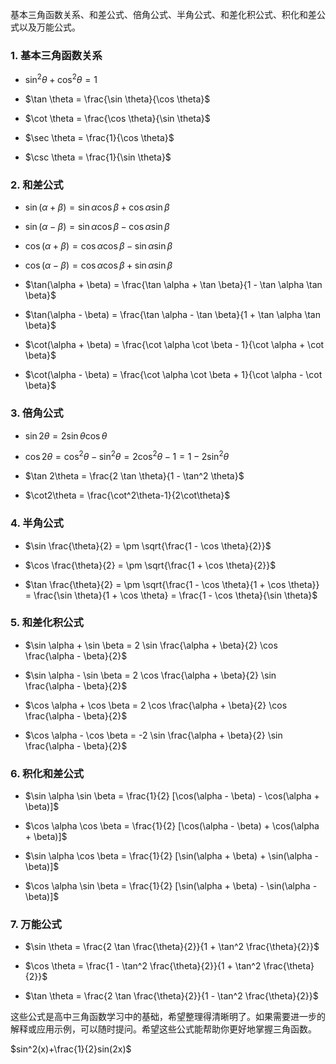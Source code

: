 基本三角函数关系、和差公式、倍角公式、半角公式、和差化积公式、积化和差公式以及万能公式。

### 1. 基本三角函数关系

- $\sin^2 \theta + \cos^2 \theta = 1$

- $\tan \theta = \frac{\sin \theta}{\cos \theta}$

- $\cot \theta = \frac{\cos \theta}{\sin \theta}$

- $\sec \theta = \frac{1}{\cos \theta}$

- $\csc \theta = \frac{1}{\sin \theta}$

### 2. 和差公式

- $\sin(\alpha + \beta) = \sin \alpha \cos \beta + \cos \alpha \sin \beta$

- $\sin(\alpha - \beta) = \sin \alpha \cos \beta - \cos \alpha \sin \beta$

- $\cos(\alpha + \beta) = \cos \alpha \cos \beta - \sin \alpha \sin \beta$

- $\cos(\alpha - \beta) = \cos \alpha \cos \beta + \sin \alpha \sin \beta$

- $\tan(\alpha + \beta) = \frac{\tan \alpha + \tan \beta}{1 - \tan \alpha \tan \beta}$

- $\tan(\alpha - \beta) = \frac{\tan \alpha - \tan \beta}{1 + \tan \alpha \tan \beta}$

- $\cot(\alpha + \beta) = \frac{\cot \alpha \cot \beta - 1}{\cot \alpha + \cot \beta}$

- $\cot(\alpha - \beta) = \frac{\cot \alpha \cot \beta + 1}{\cot \alpha - \cot \beta}$

### 3. 倍角公式

- $\sin 2\theta = 2 \sin \theta \cos \theta$

- $\cos 2\theta = \cos^2 \theta - \sin^2 \theta = 2 \cos^2 \theta - 1 = 1 - 2 \sin^2 \theta$

- $\tan 2\theta = \frac{2 \tan \theta}{1 - \tan^2 \theta}$

- $\cot2\theta = \frac{\cot^2\theta-1}{2\cot\theta}$

### 4. 半角公式

- $\sin \frac{\theta}{2} = \pm \sqrt{\frac{1 - \cos \theta}{2}}$

- $\cos \frac{\theta}{2} = \pm \sqrt{\frac{1 + \cos \theta}{2}}$

- $\tan \frac{\theta}{2} = \pm \sqrt{\frac{1 - \cos \theta}{1 + \cos \theta}} = \frac{\sin \theta}{1 + \cos \theta} = \frac{1 - \cos \theta}{\sin \theta}$

### 5. 和差化积公式

- $\sin \alpha + \sin \beta = 2 \sin \frac{\alpha + \beta}{2} \cos \frac{\alpha - \beta}{2}$

- $\sin \alpha - \sin \beta = 2 \cos \frac{\alpha + \beta}{2} \sin \frac{\alpha - \beta}{2}$

- $\cos \alpha + \cos \beta = 2 \cos \frac{\alpha + \beta}{2} \cos \frac{\alpha - \beta}{2}$

- $\cos \alpha - \cos \beta = -2 \sin \frac{\alpha + \beta}{2} \sin \frac{\alpha - \beta}{2}$

### 6. 积化和差公式

- $\sin \alpha \sin \beta = \frac{1}{2} [\cos(\alpha - \beta) - \cos(\alpha + \beta)]$

- $\cos \alpha \cos \beta = \frac{1}{2} [\cos(\alpha - \beta) + \cos(\alpha + \beta)]$

- $\sin \alpha \cos \beta = \frac{1}{2} [\sin(\alpha + \beta) + \sin(\alpha - \beta)]$

- $\cos \alpha \sin \beta = \frac{1}{2} [\sin(\alpha + \beta) - \sin(\alpha - \beta)]$

### 7. 万能公式

- $\sin \theta = \frac{2 \tan \frac{\theta}{2}}{1 + \tan^2 \frac{\theta}{2}}$

- $\cos \theta = \frac{1 - \tan^2 \frac{\theta}{2}}{1 + \tan^2 \frac{\theta}{2}}$

- $\tan \theta = \frac{2 \tan \frac{\theta}{2}}{1 - \tan^2 \frac{\theta}{2}}$

这些公式是高中三角函数学习中的基础，希望整理得清晰明了。如果需要进一步的解释或应用示例，可以随时提问。希望这些公式能帮助你更好地掌握三角函数。

$sin^2(x)+\frac{1}{2}sin(2x)$
<!--stackedit_data:
eyJoaXN0b3J5IjpbLTY2Mjk4MTIyNywxMjc1ODI1MTMyLC0yMT
cxOTEyMTUsMTM2NTY1MTM0NywtNDYwMjY4Mjg4LDQ3NDAwODU3
NF19
-->